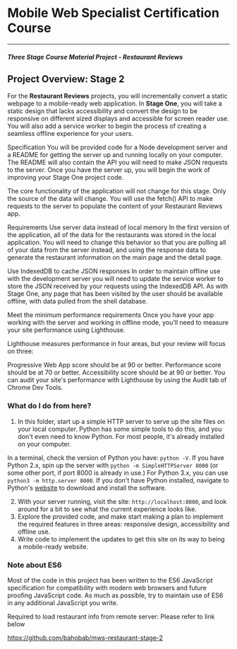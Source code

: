 # Mobile Web Specialist Certification Course
---
#### _Three Stage Course Material Project - Restaurant Reviews_

## Project Overview: Stage 2

For the **Restaurant Reviews** projects, you will incrementally convert a static webpage to a mobile-ready web application. In **Stage One**, you will take a static design that lacks accessibility and convert the design to be responsive on different sized displays and accessible for screen reader use. You will also add a service worker to begin the process of creating a seamless offline experience for your users.

Specification
You will be provided code for a Node development server and a README for getting the server up and running locally on your computer. The README will also contain the API you will need to make JSON requests to the server. Once you have the server up, you will begin the work of improving your Stage One project code.

The core functionality of the application will not change for this stage. Only the source of the data will change. You will use the fetch() API to make requests to the server to populate the content of your Restaurant Reviews app.

Requirements
Use server data instead of local memory In the first version of the application, all of the data for the restaurants was stored in the local application. You will need to change this behavior so that you are pulling all of your data from the server instead, and using the response data to generate the restaurant information on the main page and the detail page.

Use IndexedDB to cache JSON responses In order to maintain offline use with the development server you will need to update the service worker to store the JSON received by your requests using the IndexedDB API. As with Stage One, any page that has been visited by the user should be available offline, with data pulled from the shell database.

Meet the minimum performance requirements Once you have your app working with the server and working in offline mode, you’ll need to measure your site performance using Lighthouse.

Lighthouse measures performance in four areas, but your review will focus on three:

Progressive Web App score should be at 90 or better.
Performance score should be at 70 or better.
Accessibility score should be at 90 or better.
You can audit your site's performance with Lighthouse by using the Audit tab of Chrome Dev Tools. 

### What do I do from here?

1. In this folder, start up a simple HTTP server to serve up the site files on your local computer. Python has some simple tools to do this, and you don't even need to know Python. For most people, it's already installed on your computer. 

In a terminal, check the version of Python you have: `python -V`. If you have Python 2.x, spin up the server with `python -m SimpleHTTPServer 8000` (or some other port, if port 8000 is already in use.) For Python 3.x, you can use `python3 -m http.server 8000`. If you don't have Python installed, navigate to Python's [website](https://www.python.org/) to download and install the software.

2. With your server running, visit the site: `http://localhost:8000`, and look around for a bit to see what the current experience looks like.
3. Explore the provided code, and make start making a plan to implement the required features in three areas: responsive design, accessibility and offline use.
4. Write code to implement the updates to get this site on its way to being a mobile-ready website.

### Note about ES6

Most of the code in this project has been written to the ES6 JavaScript specification for compatibility with modern web browsers and future proofing JavaScript code. As much as possible, try to maintain use of ES6 in any additional JavaScript you write. 

Required to load restaurant info from remote server: Please refer to link below

https://github.com/bahobab/mws-restaurant-stage-2

